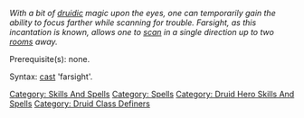 *With a bit of [druidic](:Category:_Druids.md "wikilink") magic upon the
eyes, one can temporarily gain the ability to focus farther while
scanning for trouble. Farsight, as this incantation is known, allows one
to [scan](Scan.md "wikilink") in a single direction up to two
[rooms](:Category:_Rooms.md "wikilink") away.*

Prerequisite(s): none.

Syntax: [cast](Cast.md "wikilink") 'farsight'.

[Category: Skills And Spells](Category:_Skills_And_Spells "wikilink")
[Category: Spells](Category:_Spells "wikilink") [Category: Druid Hero
Skills And Spells](Category:_Druid_Hero_Skills_And_Spells "wikilink")
[Category: Druid Class
Definers](Category:_Druid_Class_Definers "wikilink")

